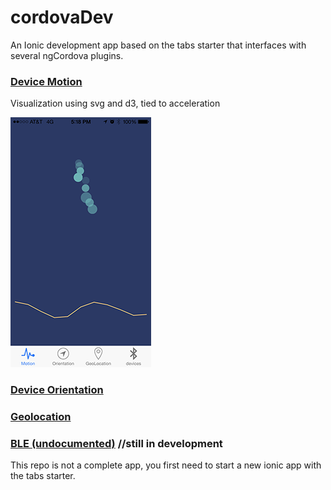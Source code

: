 # cordovaDev
An Ionic development app based on the tabs starter that interfaces with several ngCordova plugins.  

### [Device Motion](http://ngcordova.com/docs/plugins/deviceMotion/)

Visualization using svg and d3, tied to acceleration

![alt tag](https://github.com/jonalling/cordovaDev/blob/051bafbead754cedc3acddf7582b3e2c66c9cd30/File%20Sep%2017%2C%203%2024%2051%20PM.png)

### [Device Orientation](http://ngcordova.com/docs/plugins/deviceOrientation/)
### [Geolocation](http://ngcordova.com/docs/plugins/geolocation/)
### [BLE (undocumented)](https://github.com/driftyco/ng-cordova/blob/master/src/plugins/ble.js) //still in development

This repo is not a complete app, you first need to start a new ionic app with the tabs starter.
